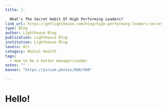 ```yaml
---
title: |-
  
  What's The Secret Habit Of High Performing Leaders?
link_url: https://getlighthouse.com/blog/high-performing-leaders-secret/
type: Blog
author: Lighthouse Blog
publication: Lighthouse Blog
institution: Lighthouse Blog
levels: All
category: Mental Health
tags:
  - How to be a better manager/Leader
notes: ""
banner: "https://picsum.photos/600/500"

---
```


# Hello!
